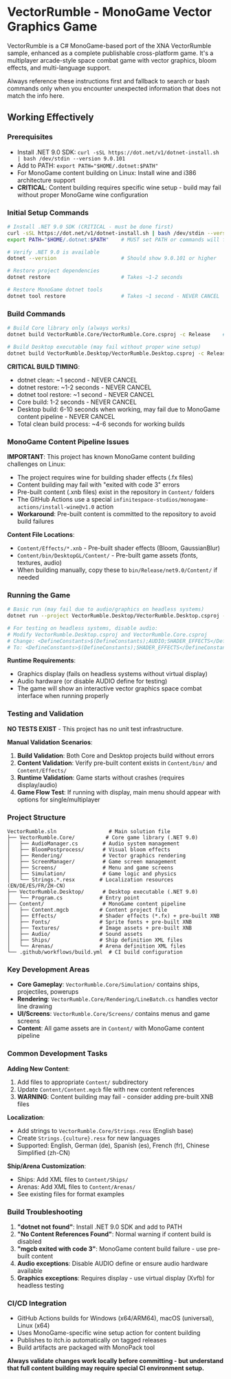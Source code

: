 # VectorRumble - MonoGame Vector Graphics Game

VectorRumble is a C# MonoGame-based port of the XNA VectorRumble sample, enhanced as a complete publishable cross-platform game. It's a multiplayer arcade-style space combat game with vector graphics, bloom effects, and multi-language support.

Always reference these instructions first and fallback to search or bash commands only when you encounter unexpected information that does not match the info here.

## Working Effectively

### Prerequisites
- Install .NET 9.0 SDK: `curl -sSL https://dot.net/v1/dotnet-install.sh | bash /dev/stdin --version 9.0.101`
- Add to PATH: `export PATH="$HOME/.dotnet:$PATH"`
- For MonoGame content building on Linux: Install wine and i386 architecture support
- **CRITICAL**: Content building requires specific wine setup - build may fail without proper MonoGame wine configuration

### Initial Setup Commands
```bash
# Install .NET 9.0 SDK (CRITICAL - must be done first)
curl -sSL https://dot.net/v1/dotnet-install.sh | bash /dev/stdin --version 9.0.101
export PATH="$HOME/.dotnet:$PATH"    # MUST set PATH or commands will fail

# Verify .NET 9.0 is available
dotnet --version                     # Should show 9.0.101 or higher

# Restore project dependencies
dotnet restore                       # Takes ~1-2 seconds

# Restore MonoGame dotnet tools
dotnet tool restore                  # Takes ~1 second - NEVER CANCEL
```

### Build Commands
```bash
# Build Core library only (always works)
dotnet build VectorRumble.Core/VectorRumble.Core.csproj -c Release    # Takes ~1-2 seconds

# Build Desktop executable (may fail without proper wine setup)
dotnet build VectorRumble.Desktop/VectorRumble.Desktop.csproj -c Release    # Takes ~6-10 seconds or fails
```

**CRITICAL BUILD TIMING**: 
- dotnet clean: ~1 second - NEVER CANCEL
- dotnet restore: ~1-2 seconds - NEVER CANCEL  
- dotnet tool restore: ~1 second - NEVER CANCEL
- Core build: 1-2 seconds - NEVER CANCEL
- Desktop build: 6-10 seconds when working, may fail due to MonoGame content pipeline - NEVER CANCEL
- Total clean build process: ~4-6 seconds for working builds

### MonoGame Content Pipeline Issues
**IMPORTANT**: This project has known MonoGame content building challenges on Linux:
- The project requires wine for building shader effects (.fx files)
- Content building may fail with "exited with code 3" errors
- Pre-built content (.xnb files) exist in the repository in `Content/` folders
- The GitHub Actions use a special `infinitespace-studios/monogame-actions/install-wine@v1.0` action
- **Workaround**: Pre-built content is committed to the repository to avoid build failures

**Content File Locations**:
- `Content/Effects/*.xnb` - Pre-built shader effects (Bloom, GaussianBlur)
- `Content/bin/DesktopGL/Content/` - Pre-built game assets (fonts, textures, audio)
- When building manually, copy these to `bin/Release/net9.0/Content/` if needed

### Running the Game
```bash
# Basic run (may fail due to audio/graphics on headless systems)
dotnet run --project VectorRumble.Desktop/VectorRumble.Desktop.csproj -c Release

# For testing on headless systems, disable audio:
# Modify VectorRumble.Desktop.csproj and VectorRumble.Core.csproj
# Change: <DefineConstants>$(DefineConstants);AUDIO;SHADER_EFFECTS</DefineConstants>
# To: <DefineConstants>$(DefineConstants);SHADER_EFFECTS</DefineConstants>
```

**Runtime Requirements**:
- Graphics display (fails on headless systems without virtual display)
- Audio hardware (or disable AUDIO define for testing)
- The game will show an interactive vector graphics space combat interface when running properly

### Testing and Validation
**NO TESTS EXIST** - This project has no unit test infrastructure.

**Manual Validation Scenarios**:
1. **Build Validation**: Both Core and Desktop projects build without errors
2. **Content Validation**: Verify pre-built content exists in `Content/bin/` and `Content/Effects/`
3. **Runtime Validation**: Game starts without crashes (requires display/audio)
4. **Game Flow Test**: If running with display, main menu should appear with options for single/multiplayer

### Project Structure
```
VectorRumble.sln                 # Main solution file
├── VectorRumble.Core/          # Core game library (.NET 9.0)
│   ├── AudioManager.cs        # Audio system management
│   ├── BloomPostprocess/      # Visual bloom effects
│   ├── Rendering/             # Vector graphics rendering
│   ├── ScreenManager/         # Game screen management  
│   ├── Screens/               # Menu and game screens
│   ├── Simulation/            # Game logic and physics
│   └── Strings.*.resx        # Localization resources (EN/DE/ES/FR/ZH-CN)
├── VectorRumble.Desktop/      # Desktop executable (.NET 9.0)
│   └── Program.cs            # Entry point
├── Content/                   # MonoGame content pipeline
│   ├── Content.mgcb          # Content project file
│   ├── Effects/              # Shader effects (*.fx) + pre-built XNB
│   ├── Fonts/                # Sprite fonts + pre-built XNB  
│   ├── Textures/             # Image assets + pre-built XNB
│   ├── Audio/                # Sound assets
│   ├── Ships/                # Ship definition XML files
│   └── Arenas/               # Arena definition XML files
└── .github/workflows/build.yml  # CI build configuration
```

### Key Development Areas
- **Core Gameplay**: `VectorRumble.Core/Simulation/` contains ships, projectiles, powerups
- **Rendering**: `VectorRumble.Core/Rendering/LineBatch.cs` handles vector line drawing
- **UI/Screens**: `VectorRumble.Core/Screens/` contains menus and game screens
- **Content**: All game assets are in `Content/` with MonoGame content pipeline

### Common Development Tasks

**Adding New Content**:
1. Add files to appropriate `Content/` subdirectory
2. Update `Content/Content.mgcb` file with new content references
3. **WARNING**: Content building may fail - consider adding pre-built XNB files

**Localization**:
- Add strings to `VectorRumble.Core/Strings.resx` (English base)
- Create `Strings.{culture}.resx` for new languages
- Supported: English, German (de), Spanish (es), French (fr), Chinese Simplified (zh-CN)

**Ship/Arena Customization**:
- Ships: Add XML files to `Content/Ships/`
- Arenas: Add XML files to `Content/Arenas/`
- See existing files for format examples

### Build Troubleshooting
1. **"dotnet not found"**: Install .NET 9.0 SDK and add to PATH
2. **"No Content References Found"**: Normal warning if content build is disabled
3. **"mgcb exited with code 3"**: MonoGame content build failure - use pre-built content
4. **Audio exceptions**: Disable AUDIO define or ensure audio hardware available
5. **Graphics exceptions**: Requires display - use virtual display (Xvfb) for headless testing

### CI/CD Integration
- GitHub Actions builds for Windows (x64/ARM64), macOS (universal), Linux (x64)
- Uses MonoGame-specific wine setup action for content building
- Publishes to itch.io automatically on tagged releases
- Build artifacts are packaged with MonoPack tool

**Always validate changes work locally before committing - but understand that full content building may require special CI environment setup.**